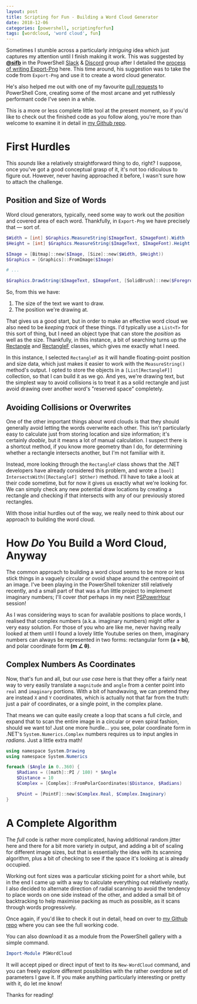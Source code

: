 ```yaml
---
layout: post
title: Scripting for Fun - Building a Word Cloud Generator
date: 2018-12-06
categories: [powershell, scriptingforfun]
tags: [wordcloud, 'word cloud', fun]
---
```


Sometimes I stumble across a particularly _intriguing_ idea which just captures my attention until
I finish making it work.
This was suggested by **[@sifb](https://github.com/HumanEquivalentUnit)** in the PowerShell [Slack](https://j.mp/psslack)
& [Discord](http://j.mp/psdiscord) group after I detailed the [process of writing Export-Png](/2018/11/15/Learning-CSharp-PowerShell/)
here.
This time around, his suggestion was to take the code from `Export-Png` and use it to create a word
cloud generator.

He's also helped me out with one of my favourite [pull requests](https://github.com/PowerShell/PowerShell/pull/7993)
to PowerShell Core, creating some of the most arcane and yet ruthlessly performant code I've seen
in a while.

This is a more or less complete little tool at the present moment, so if you'd like to check out the
finished code as you follow along, you're more than welcome to examine it in detail in
[my Github repo](https://github.com/vexx32/PSWordCloud).

# First Hurdles

This _sounds_ like a relatively straightforward thing to do, right?
I suppose, once you've got a good conceptual grasp of it, it's not too ridiculous to figure out.
However, never having approached it before, I wasn't sure how to attach the challenge.

## Position and Size of Words

Word cloud generators, typically, need some way to work out the _position_ and covered area of each
word. Thankfully, in `Export-Png` we have precisely that &mdash; sort of.

```powershell
$Width = [int] $Graphics.MeasureString($ImageText, $ImageFont).Width
$Height = [int] $Graphics.MeasureString($ImageText, $ImageFont).Height

$Image = [Bitmap]::new($Image, [Size]::new($Width, $Height))
$Graphics = [Graphics]::FromImage($Image)

# ...

$Graphics.DrawString($ImageText, $ImageFont, [SolidBrush]::new($ForegroundColor), 0, 0)
```

So, from this we have:

1. The size of the text we want to draw.
2. The position we're drawing at.

That gives us a good start, but in order to make an effective word cloud we also need to be
_keeping track_ of these things.
I'd typically use a `List<T>` for this sort of thing, but I need an object type that can store
the _position_ as well as the size.
Thankfully, in this instance, a bit of searching turns up the [Rectangle](https://docs.microsoft.com/en-us/dotnet/api/system.drawing.rectangle?view=netcore-2.1)
and [RectangleF](https://docs.microsoft.com/en-us/dotnet/api/system.drawing.rectanglef?view=netcore-2.1)
classes, which gives me exactly what I need.

In this instance, I selected `RectangleF` as it will handle floating-point position and size data,
which just makes it easier to work with the `MeasureString()` method's output.
I opted to store the objects in a `[List[RectangleF]]` collection, so that I can build it as we go.
And yes, we're drawing text, but the simplest way to avoid collisions is to treat it as a solid
rectangle and just avoid drawing over another word's "reserved space" completely.

## Avoiding Collisions or Overwrites

One of the other important things about word clouds is that they should generally avoid letting the
words overwrite each other.
This isn't particularly easy to calculate just from storing location and size information; it's
certainly _doable_, but it means a lot of manual calculation.
I suspect there is a shortcut method, if you know more geometry than I do, for determining whether a
rectangle intersects another, but I'm not familiar with it.

Instead, more looking through the `RectangleF` class shows that the .NET developers have already
considered this problem, and wrote a `[bool] IntersectsWith([RectangleF] $Other)` method.
I'll have to take a look at their code sometime, but for now it gives us exactly what we're looking
for. We can simply check any new potential draw locations by creating a rectangle and checking if
that intersects with any of our previously stored rectangles.

With those initial hurdles out of the way, we really need to think about our approach to building
the word cloud.

# How _Do_ You Build a Word Cloud, Anyway

The common approach to building a word cloud seems to be more or less stick things in a vaguely
circular or ovoid shape around the centrepoint of an image.
I've been playing in the PowerShell tokenizer still relatively recently, and a small part of that
was a fun little project to implement imaginary numbers; I'll cover _that_ perhaps in my next
[PSPowerHour](https://github.com/PSPowerHour/PSPowerHour) session!

As I was considering ways to scan for available positions to place words, I realised that complex
numbers (a.k.a. imaginary numbers) might offer a very easy solution.
For those of you who are like me, never having really looked at them until I found a lovely little
Youtube series on them, imaginary numbers can always be represented in two forms: rectangular form
**(a + bi)**, and polar coordinate form **(m &angle; &theta;)**.

## Complex Numbers As Coordinates

Now, that's fun and all, but our _use case_ here is that they offer a fairly neat way to very easily
translate a `magnitude` and `angle` from a center point into `real` and `imaginary` portions.
With a bit of handwaving, we can pretend they are instead `X` and `Y` coordinates, which is actually
not that far from the truth: just a pair of coordinates, or a single point, in the complex plane.

That means we can quite easily create a loop that scans a full circle, and expand that to scan the
entire image in a circular or even spiral fashion, should we want to! Just one more hurdle... you
see, polar coordinate form in .NET's `System.Numerics.Complex` numbers requires us to input angles
in _radians_.
Just a little extra math!

```powershell
using namespace System.Drawing
using namespace System.Numerics

foreach ($Angle in 0..360) {
    $Radians = ([math]::PI / 180) * $Angle
    $Distance = 10
    $Complex = [Complex]::FromPolarCoordinates($Distance, $Radians)

    $Point = [PointF]::new($Complex.Real, $Complex.Imaginary)
}
```

# A Complete Algorithm

The _full_ code is rather more complicated, having additional random jitter here and there for a bit
more variety in output, and adding a bit of scaling for different image sizes, but that is
essentially the idea with its scanning algorithm, plus a bit of checking to see if the space it's
looking at is already occupied.

Working out font sizes was a particular sticking point for a short while, but in the end I came up
with a way to calculate everything out relatively neatly.
I also decided to alternate direction of radial scanning to avoid the tendency to place words on one
side instead of the other, and added a small bit of backtracking to help maximise packing as much as
possible, as it scans through words progressively.

Once again, if you'd like to check it out in detail, head on over to [my Github repo](https://github.com/vexx32/PSWordCloud)
where you can see the full working code.

You can also download it as a module from the PowerShell gallery with a simple command.

```powershell
Import-Module PSWordCloud
```

It will accept piped or direct input of text to its `New-WordCloud` command, and you can freely
explore different possibilities with the rather overdone set of parameters I gave it.
If you make anything particularly interesting or pretty with it, do let me know!

Thanks for reading!